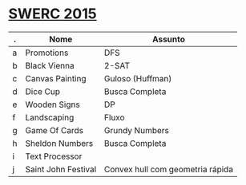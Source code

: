 [SWERC 2015](http://codeforces.com/gym/101128)
================

 . | Nome | Assunto
---|--- | ---
a |Promotions          | DFS
b |Black Vienna        | 2-SAT
c |Canvas Painting     | Guloso (Huffman)
d |Dice Cup            | Busca Completa
e |Wooden Signs        | DP
f |Landscaping         | Fluxo
g |Game Of Cards       | Grundy Numbers
h |Sheldon Numbers     | Busca Completa
i |Text Processor      |
j |Saint John Festival | Convex hull com geometria rápida
